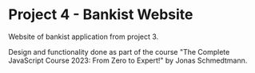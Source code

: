 # Project 4 - Bankist Website

Website of bankist application from project 3.



Design and functionality done as part of the course "The Complete JavaScript Course 2023: From Zero to Expert!" by Jonas Schmedtmann.
